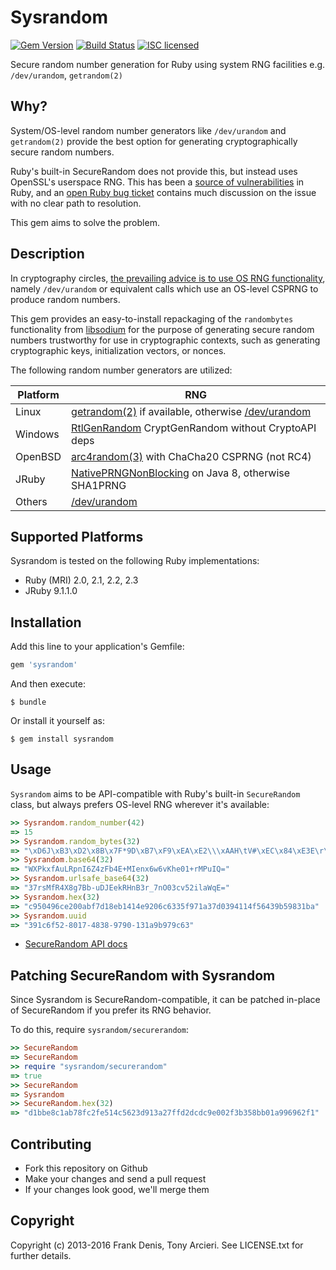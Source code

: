 # Sysrandom

[![Gem Version](https://badge.fury.io/rb/sysrandom.svg)](https://rubygems.org/gems/sysrandom)
[![Build Status](https://secure.travis-ci.org/cryptosphere/sysrandom.svg?branch=master)](https://travis-ci.org/cryptosphere/sysrandom)
[![ISC licensed](https://img.shields.io/badge/license-ISC-blue.svg)](https://github.com/cryptosphere/sysrandom/blob/master/LICENSE.txt)

Secure random number generation for Ruby using system RNG facilities e.g. `/dev/urandom`, `getrandom(2)`

## Why?

System/OS-level random number generators like `/dev/urandom` and `getrandom(2)`
provide the best option for generating cryptographically secure random numbers.

Ruby's built-in SecureRandom does not provide this, but instead uses OpenSSL's
userspace RNG. This has been a [source of vulnerabilities][emboss] in Ruby, and
an [open Ruby bug ticket][bug] contains much discussion on the issue with no
clear path to resolution.

This gem aims to solve the problem.

## Description

In cryptography circles, [the prevailing advice is to use OS RNG functionality][/dev/urandom],
namely `/dev/urandom` or equivalent calls which use an OS-level CSPRNG to
produce random numbers.

This gem provides an easy-to-install repackaging of the `randombytes`
functionality from [libsodium] for the purpose of generating secure random
numbers trustworthy for use in cryptographic contexts, such as generating
cryptographic keys, initialization vectors, or nonces.

The following random number generators are utilized:

| Platform | RNG                                                    |
|----------|--------------------------------------------------------|
| Linux    | [getrandom(2)] if available, otherwise [/dev/urandom]  |
| Windows  | [RtlGenRandom] CryptGenRandom without CryptoAPI deps   |
| OpenBSD  | [arc4random(3)] with ChaCha20 CSPRNG (not RC4)         |
| JRuby    | [NativePRNGNonBlocking] on Java 8, otherwise SHA1PRNG  |
| Others   | [/dev/urandom]                                         |

[emboss]:        https://emboss.github.io/blog/2013/08/21/openssl-prng-is-not-really-fork-safe/
[bug]:           https://bugs.ruby-lang.org/issues/9569
[libsodium]:     https://github.com/jedisct1/libsodium
[getrandom(2)]:  http://man7.org/linux/man-pages/man2/getrandom.2.html
[/dev/urandom]:  http://sockpuppet.org/blog/2014/02/25/safely-generate-random-numbers/
[RtlGenRandom]:  https://msdn.microsoft.com/en-us/library/windows/desktop/aa387694(v=vs.85).aspx
[arc4random(3)]: http://man.openbsd.org/arc4random.3
[NativePRNGNonBlocking]: https://tersesystems.com/2015/12/17/the-right-way-to-use-securerandom/

## Supported Platforms

Sysrandom is tested on the following Ruby implementations:

* Ruby (MRI) 2.0, 2.1, 2.2, 2.3
* JRuby 9.1.1.0

## Installation

Add this line to your application's Gemfile:

```ruby
gem 'sysrandom'
```

And then execute:

    $ bundle

Or install it yourself as:

    $ gem install sysrandom

## Usage

`Sysrandom` aims to be API-compatible with Ruby's built-in `SecureRandom` class,
but always prefers OS-level RNG wherever it's available:

```ruby
>> Sysrandom.random_number(42)
=> 15
>> Sysrandom.random_bytes(32)
=> "\xD6J\xB3\xD2\x8B\x7F*9D\xB7\xF9\xEA\xE2\\\xAAH\tV#\xEC\x84\xE3E\r\x97\xB9\b\xFCH\x17\xA0\v"
>> Sysrandom.base64(32)
=> "WXPkxfAuLRpnI6Z4zFb4E+MIenx6w6vKhe01+rMPuIQ="
>> Sysrandom.urlsafe_base64(32)
=> "37rsMfR4X8g7Bb-uDJEekRHnB3r_7nO03cv52ilaWqE="
>> Sysrandom.hex(32)
=> "c950496ce200abf7d18eb1414e9206c6335f971a37d0394114f56439b59831ba"
>> Sysrandom.uuid
=> "391c6f52-8017-4838-9790-131a9b979c63"
```

* [SecureRandom API docs](http://ruby-doc.org/stdlib-2.0.0/libdoc/securerandom/rdoc/SecureRandom.html)

## Patching SecureRandom with Sysrandom

Since Sysrandom is SecureRandom-compatible, it can be patched in-place of
SecureRandom if you prefer its RNG behavior.

To do this, require `sysrandom/securerandom`:

```ruby
>> SecureRandom
=> SecureRandom
>> require "sysrandom/securerandom"
=> true
>> SecureRandom
=> Sysrandom
>> SecureRandom.hex(32)
=> "d1bbe8c1ab78fc2fe514c5623d913a27ffd2dcdc9e002f3b358bb01a996962f1"
```

## Contributing

* Fork this repository on Github
* Make your changes and send a pull request
* If your changes look good, we'll merge them

## Copyright

Copyright (c) 2013-2016 Frank Denis, Tony Arcieri. See LICENSE.txt for further details.
